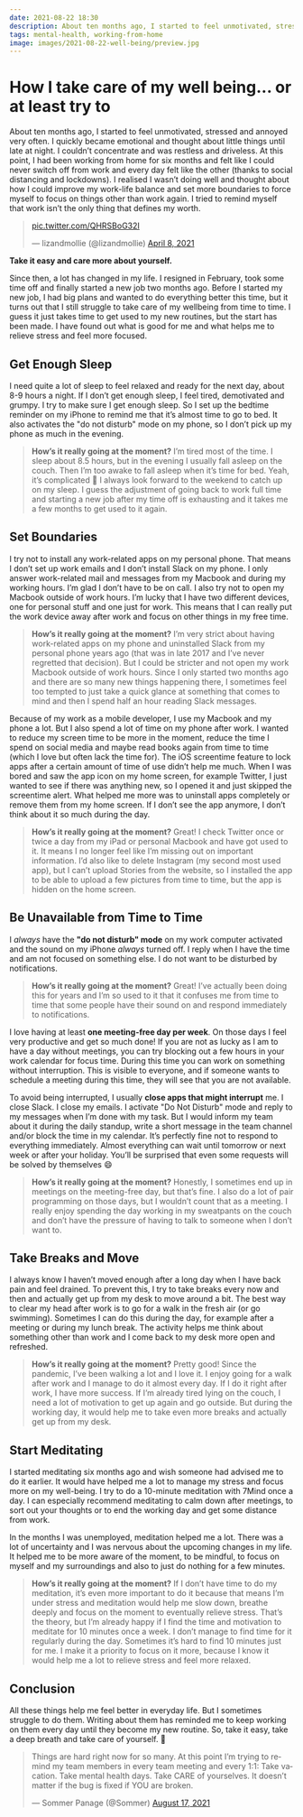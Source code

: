 ```yaml
---
date: 2021-08-22 18:30
description: About ten months ago, I started to feel unmotivated, stressed and annoyed very often. I quickly became emotional and thought about little things until late at night. I couldn’t concentrate and was restless and driveless. At this point, I had been working from home for six months and felt like I could never switch off from work and every day felt like the other (thanks to social distancing and lockdowns). I realised I wasn’t doing well and thought about how I could improve my work-life balance and set more boundaries to force myself to focus on things other than work again. I tried to remind myself that work isn’t the only thing that defines my worth.
tags: mental-health, working-from-home
image: images/2021-08-22-well-being/preview.jpg
---
```


# How I take care of my well being... or at least try to

About ten months ago, I started to feel unmotivated, stressed and annoyed very often. I quickly became emotional and thought about little things until late at night. I couldn’t concentrate and was restless and driveless. At this point, I had been working from home for six months and felt like I could never switch off from work and every day felt like the other (thanks to social distancing and lockdowns). I realised I wasn’t doing well and thought about how I could improve my work-life balance and set more boundaries to force myself to focus on things other than work again. I tried to remind myself that work isn’t the only thing that defines my worth.

<blockquote class="twitter-tweet"><p lang="und" dir="ltr"><a href="https://t.co/QHRSBoG32I">pic.twitter.com/QHRSBoG32I</a></p>&mdash; lizandmollie (@lizandmollie) <a href="https://twitter.com/lizandmollie/status/1379973872452165635?ref_src=twsrc%5Etfw">April 8, 2021</a></blockquote> <script async src="https://platform.twitter.com/widgets.js" charset="utf-8"></script>

**Take it easy and care more about yourself.**

Since then, a lot has changed in my life. I resigned in February, took some time off and finally started a new job two months ago. Before I started my new job, I had big plans and wanted to do everything better this time, but it turns out that I still struggle to take care of my wellbeing from time to time. I guess it just takes time to get used to my new routines, but the start has been made. I have found out what is good for me and what helps me to relieve stress and feel more focused. 

## Get Enough Sleep

I need quite a lot of sleep to feel relaxed and ready for the next day, about 8-9 hours a night. If I don’t get enough sleep, I feel tired, demotivated and grumpy. I try to make sure I get enough sleep. So I set up the bedtime reminder on my iPhone to remind me that it’s almost time to go to bed. It also activates the "do not disturb" mode on my phone, so I don’t pick up my phone as much in the evening.

> **How’s it really going at the moment?**
> I’m tired most of the time. I sleep about 8.5 hours, but in the evening I usually fall asleep on the couch. Then I’m too awake to fall asleep when it’s time for bed. Yeah, it’s complicated 🙈 I always look forward to the weekend to catch up on my sleep. I guess the adjustment of going back to work full time and starting a new job after my time off is exhausting and it takes me a few months to get used to it again.

## Set Boundaries 

I try not to install any work-related apps on my personal phone. That means I don’t set up work emails and I don’t install Slack on my phone. I only answer work-related mail and messages from my Macbook and during my working hours. I’m glad I don’t have to be on call. I also try not to open my Macbook outside of work hours. I’m lucky that I have two different devices, one for personal stuff and one just for work. This means that I can really put the work device away after work and focus on other things in my free time. 

> **How’s it really going at the moment?**
> I’m very strict about having work-related apps on my phone and uninstalled Slack from my personal phone years ago (that was in late 2017 and I’ve never regretted that decision). But I could be stricter and not open my work Macbook outside of work hours. Since I only started two months ago and there are so many new things happening there, I sometimes feel too tempted to just take a quick glance at something that comes to mind and then I spend half an hour reading Slack messages.

Because of my work as a mobile developer, I use my Macbook and my phone a lot. But I also spend a lot of time on my phone after work. I wanted to reduce my screen time to be more in the moment, reduce the time I spend on social media and maybe read books again from time to time (which I love but often lack the time for). The iOS screentime feature to lock apps after a certain amount of time of use didn’t help me much. When I was bored and saw the app icon on my home screen, for example Twitter, I just wanted to see if there was anything new, so I opened it and just skipped the screentime alert. What helped me more was to uninstall apps completely or remove them from my home screen. If I don’t see the app anymore, I don’t think about it so much during the day.

> **How’s it really going at the moment?**
> Great! I check Twitter once or twice a day from my iPad or personal Macbook and have got used to it. It means I no longer feel like I’m missing out on important information. I’d also like to delete Instagram (my second most used app), but I can’t upload Stories from the website, so I installed the app to be able to upload a few pictures from time to time, but the app is hidden on the home screen.

## Be Unavailable from Time to Time

I _always_ have the **"do not disturb" mode** on my work computer activated and the sound on my iPhone _always_ turned off. I reply when I have the time and am not focused on something else. I do not want to be disturbed by notifications.

> **How’s it really going at the moment?**
> Great! I’ve actually been doing this for years and I’m so used to it that it confuses me from time to time that some people have their sound on and respond immediately to notifications.

I love having at least **one meeting-free day per week**. On those days I feel very productive and get so much done! If you are not as lucky as I am to have a day without meetings, you can try blocking out a few hours in your work calendar for focus time. During this time you can work on something without interruption. This is visible to everyone, and if someone wants to schedule a meeting during this time, they will see that you are not available. 

To avoid being interrupted, I usually **close apps that might interrupt** me. I close Slack. I close my emails. I activate "Do Not Disturb" mode and reply to my messages when I’m done with my task. But I would inform my team about it during the daily standup, write a short message in the team channel and/or block the time in my calendar. It’s perfectly fine not to respond to everything immediately. Almost everything can wait until tomorrow or next week or after your holiday. You’ll be surprised that even some requests will be solved by themselves 😄

> **How’s it really going at the moment?**
> Honestly, I sometimes end up in meetings on the meeting-free day, but that’s fine. I also do a lot of pair programming on those days, but I wouldn’t count that as a meeting. I really enjoy spending the day working in my sweatpants on the couch and don’t have the pressure of having to talk to someone when I don’t want to.

## Take Breaks and Move

I always know I haven’t moved enough after a long day when I have back pain and feel drained. To prevent this, I try to take breaks every now and then and actually get up from my desk to move around a bit. The best way to clear my head after work is to go for a walk in the fresh air (or go swimming). Sometimes I can do this during the day, for example after a meeting or during my lunch break. The activity helps me think about something other than work and I come back to my desk more open and refreshed.

> **How’s it really going at the moment?**
> Pretty good! Since the pandemic, I’ve been walking a lot and I love it. I enjoy going for a walk after work and I manage to do it almost every day. If I do it right after work, I have more success. If I’m already tired lying on the couch, I need a lot of motivation to get up again and go outside. But during the working day, it would help me to take even more breaks and actually get up from my desk.

## Start Meditating

I started meditating six months ago and wish someone had advised me to do it earlier. It would have helped me a lot to manage my stress and focus more on my well-being. I try to do a 10-minute meditation with 7Mind once a day. I can especially recommend meditating to calm down after meetings, to sort out your thoughts or to end the working day and get some distance from work. 

In the months I was unemployed, meditation helped me a lot. There was a lot of uncertainty and I was nervous about the upcoming changes in my life. It helped me to be more aware of the moment, to be mindful, to focus on myself and my surroundings and also to just do nothing for a few minutes.

> **How’s it really going at the moment?**
> If I don’t have time to do my meditation, it’s even more important to do it because that means I’m under stress and meditation would help me slow down, breathe deeply and focus on the moment to eventually relieve stress. That’s the theory, but I’m already happy if I find the time and motivation to meditate for 10 minutes once a week. I don’t manage to find time for it regularly during the day. Sometimes it’s hard to find 10 minutes just for me. I make it a priority to focus on it more, because I know it would help me a lot to relieve stress and feel more relaxed.

## Conclusion

All these things help me feel better in everyday life. But I sometimes struggle to do them. Writing about them has reminded me to keep working on them every day until they become my new routine. So, take it easy, take a deep breath and take care of yourself. 🧡

<blockquote class="twitter-tweet"><p lang="en" dir="ltr">Things are hard right now for so many. At this point I’m trying to remind my team members in every team meeting and every 1:1: Take vacation. Take mental health days. Take CARE of yourselves. It doesn’t matter if the bug is fixed if YOU are broken.</p>&mdash; Sommer Panage (@Sommer) <a href="https://twitter.com/Sommer/status/1427442135343669253?ref_src=twsrc%5Etfw">August 17, 2021</a></blockquote> <script async src="https://platform.twitter.com/widgets.js" charset="utf-8"></script>
